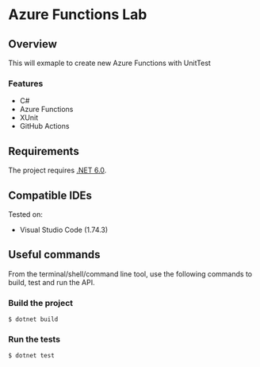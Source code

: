 # Azure Functions Lab

## Overview

This will exmaple to create new Azure Functions with UnitTest

### Features

 - C#
 - Azure Functions
 - XUnit
 - GitHub Actions
 ## Requirements

The project requires [.NET 6.0](https://dotnet.microsoft.com/en-us/download/dotnet/6.0).

## Compatible IDEs

Tested on:

- Visual Studio Code (1.74.3)

## Useful commands

From the terminal/shell/command line tool, use the following commands to build, test and run the API.

### Build the project

```console
$ dotnet build
```

### Run the tests

```console
$ dotnet test
```

